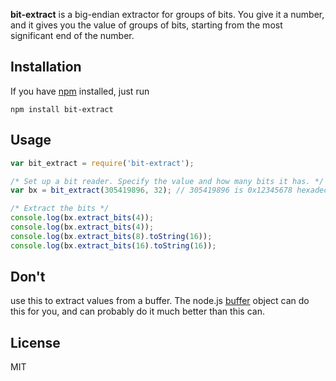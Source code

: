 **bit-extract** is a big-endian extractor for groups of bits. You give it a number, and it gives you the value of groups of bits, starting from the most significant end of the number.

## Installation ##

If you have [npm](npmjs.org) installed, just run

```
npm install bit-extract
```

## Usage ##

```javascript
var bit_extract = require('bit-extract');

/* Set up a bit reader. Specify the value and how many bits it has. */
var bx = bit_extract(305419896, 32); // 305419896 is 0x12345678 hexadecimal

/* Extract the bits */
console.log(bx.extract_bits(4));
console.log(bx.extract_bits(4));
console.log(bx.extract_bits(8).toString(16));
console.log(bx.extract_bits(16).toString(16));

```

## Don't ##

use this to extract values from a buffer. The node.js [buffer](http://nodejs.org/api/buffer.html) object can do this for you, and can probably do it much better than this can.

## License ##

MIT


